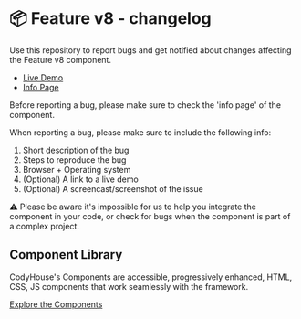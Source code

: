 # 📦 Feature v8 - changelog

Use this repository to report bugs and get notified about changes affecting the Feature v8 component.

- [Live Demo](https://codyhouse.co/ds/components/app/feature-v8)
- [Info Page](https://codyhouse.co/ds/components/info/feature-v8)

Before reporting a bug, please make sure to check the 'info page' of the component. 

When reporting a bug, please make sure to include the following info:

1. Short description of the bug
2. Steps to reproduce the bug
3. Browser + Operating system
4. (Optional) A link to a live demo
5. (Optional) A screencast/screenshot of the issue

⚠️ Please be aware it's impossible for us to help you integrate the component in your code, or check for bugs when the component is part of a complex project.

## Component Library

CodyHouse's Components are accessible, progressively enhanced, HTML, CSS, JS components that work seamlessly with the framework.

[Explore the Components](https://codyhouse.co/ds/components)
